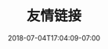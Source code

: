 ---
title: "友情链接"
date: 2018-07-04T17:04:09-07:00
draft: false
disableComments: true
type: "friends"
---